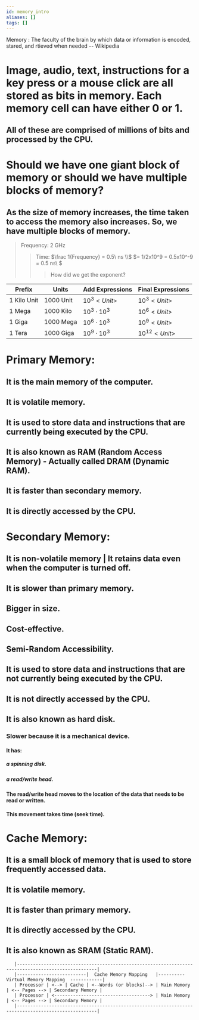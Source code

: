 ```yaml
---
id: memory_intro
aliases: []
tags: []
---
```


Memory
: The faculty of the brain by which data or information is encoded, stared, and rtieved when needed -- Wikipedia

# Image, audio, text, instructions for a key press or a mouse click are all stored as bits in memory. Each memory cell can have either 0 or 1.
## All of these are comprised of millions of bits and processed by the CPU.

# Should we have one giant block of memory or should we have multiple blocks of memory?
## As the size of memory increases, the time taken to access the memory also increases. So, we have multiple blocks of memory.

   > Frequency: 2 GHz
   >> Time: $\frac 1{Frequency} = 0.5\ ns \\$
   >> $= 1/2x10^9 = 0.5x10^-9 = 0.5 ns\ $
   >>> How did we get the exponent?


| Prefix | Units | Add Expressions  | Final Expressions         |
|--------|-------|------------------|----------------------------|
| 1 Kilo Unit    | 1000 Unit        | $10^3 <Unit>$ | $10^3 <Unit>$  |
| 1 Mega <Unit>  | 1000 Kilo <Unit> | $10^3 \cdot 10^3$ | $10^6 <Unit>$  |
| 1 Giga <Unit>  | 1000 Mega <Unit> | $10^6 \cdot 10^3$ | $10^9 <Unit>$  |
| 1 Tera <Unit>  | 1000 Giga <Unit> | $10^9 \cdot 10^3$ | $10^{12} <Unit>$ |


# Primary Memory:
## It is the main memory of the computer.
## It is volatile memory.
## It is used to store data and instructions that are currently being executed by the CPU.
## It is also known as RAM (Random Access Memory) - Actually called DRAM (Dynamic RAM).
## It is faster than secondary memory.
## It is directly accessed by the CPU.
# Secondary Memory:
## It is non-volatile memory | It retains data even when the computer is turned off.
## It is slower than primary memory.
## Bigger in size.
## Cost-effective.
## Semi-Random Accessibility.
## It is used to store data and instructions that are not currently being executed by the CPU.
## It is not directly accessed by the CPU.
## It is also known as hard disk.
### Slower because it is a mechanical device.
#### It has:
##### a spinning disk.
##### a read/write head.
#### The read/write head moves to the location of the data that needs to be read or written.
#### This movement takes time (seek time).
# Cache Memory:
## It is a small block of memory that is used to store frequently accessed data.
## It is volatile memory.
## It is faster than primary memory.
## It is directly accessed by the CPU.
## It is also known as SRAM (Static RAM).

```
   |----------------------------------------------------------------------------------------------------|
   |--------------------------|  Cache Memory Mapping   |---------- Virtual Memory Mapping  ------------|
   | Processor | <--> | Cache | <--Words (or blocks)--> | Main Memory | <-- Pages --> | Secondary Memory |
   | Processor | <------------------------------------> | Main Memory | <-- Pages --> | Secondary Memory |
   |----------------------------------------------------------------------------------------------------|
```
